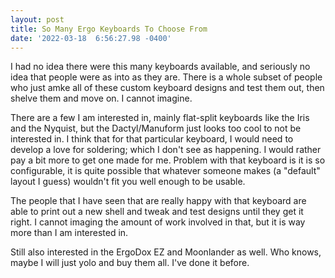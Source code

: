 ```yaml
--- 
layout: post 
title: So Many Ergo Keyboards To Choose From 
date: '2022-03-18  6:56:27.98 -0400' 
--- 
```

I had no idea there were this many keyboards available, and seriously no idea that people were as into as they 
are. There is a whole subset of people who just amke all of these custom keyboard designs and test them out, 
then shelve them and move on. I cannot imagine.

There are a few I am interested in, mainly flat-split keyboards like the Iris and the Nyquist, but the 
Dactyl/Manuform just looks too cool to not be interested in. I think that for that particular keyboard, I would 
need to develop a love for soldering; which I don't see as happening. I would rather pay a bit more to get one 
made for me. Problem with that keyboard is it is so configurable, it is quite possible that whatever someone 
makes (a "default" layout I guess) wouldn't fit you well enough to be usable.

The people that I have seen that are really happy with that keyboard are able to print out a new shell and tweak 
and test designs until they get it right. I cannot imaging the amount of work involved in that, but it is way 
more than I am interested in. 

Still also interested in the ErgoDox EZ and Moonlander as well. Who knows, maybe I will just yolo and buy them 
all. I've done it before. 
